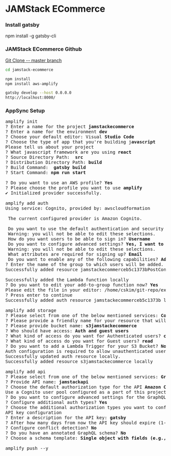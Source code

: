 # JAMStack ECommerce

### Install gatsby
npm install -g gatsby-cli

### JAMStack ECommerce Github
[Git Clone -- master branch](https://github.com/jamstack-cms/jamstack-ecommerce.git)

```sh
cd jamstack-ecommerce

npm install
npm install aws-amplify

gatsby develop --host 0.0.0.0
http://localhost:8000/
```


### AppSync Setup

<pre>
amplify init
? Enter a name for the project <b>jamstackecommerce</b>
? Enter a name for the environment <b>dev</b>
? Choose your default editor: Visual <b>Studio Code</b>
? Choose the type of app that you're building j<b>avascript</b>
Please tell us about your project
? What javascript framework are you using <b>react</b>
? Source Directory Path:  <b>src</b>
? Distribution Directory Path: <b>build</b>
? Build Command:  <b>gatsby build</b>
? Start Command: <b>npm run start</b>

? Do you want to use an AWS profile? <b>Yes</b>
? Please choose the profile you want to use <b>amplify</b>
✔ Initialized provider successfully.

amplify add auth
Using service: Cognito, provided by: awscloudformation
 
 The current configured provider is Amazon Cognito. 
 
 Do you want to use the default authentication and security configuration? <b>Default configuration</b>
 Warning: you will not be able to edit these selections. 
 How do you want users to be able to sign in? <b>Username</b>
 Do you want to configure advanced settings? <b>Yes, I want to make some additional changes.</b>
 Warning: you will not be able to edit these selections. 
 What attributes are required for signing up? <b>Email</b>
 Do you want to enable any of the following capabilities? <b>Add User to Group</b>
? Enter the name of the group to which users will be added. <b>Admin</b>
Successfully added resource jamstackecommerceb5c1373bPostConfirmation locally.

Successfully added the Lambda function locally
? Do you want to edit your add-to-group function now? <b>Yes</b>
Please edit the file in your editor: /home/cskim/git-repo/experimentplatform/appsync/jamstack-ecommerce/amplify/backend/function/jamstackecommerceb5c1373bPostConfirmation/src/add-to-group.js
? Press enter to continue 
Successfully added auth resource jamstackecommerceb5c1373b locally

amplify add storage
? Please select from one of the below mentioned services: <b>Content (Images, audio, video, etc.)</b>
? Please provide a friendly name for your resource that will be used to label this category in the project: <b>s3jamstackecommerce</b>
? Please provide bucket name: <b>s3jamstackecommerce</b>
? Who should have access: <b>Auth and guest users</b>
? What kind of access do you want for Authenticated users? <b>create/update, read, delete</b>
? What kind of access do you want for Guest users? <b>read</b>
? Do you want to add a Lambda Trigger for your S3 Bucket? <b>No</b>
Auth configuration is required to allow unauthenticated users, but it is not configured properly.
Successfully updated auth resource locally.
Successfully added resource s3jamstackecommerce locally

amplify add api
? Please select from one of the below mentioned services: <b>GraphQL</b>
? Provide API name: <b>jamstackapi</b>
? Choose the default authorization type for the API <b>Amazon Cognito User Pool</b>
Use a Cognito user pool configured as a part of this project.
? Do you want to configure advanced settings for the GraphQL API <b>Yes, I want to make some additional changes.</b>
? Configure additional auth types? <b>Yes</b>
? Choose the additional authorization types you want to configure for the API <b>API key</b>
API key configuration
? Enter a description for the API key: <b>gatsby</b>
? After how many days from now the API key should expire (1-365): <b>100</b>
? Configure conflict detection? <b>No</b>
? Do you have an annotated GraphQL schema? <b>No</b>
? Choose a schema template: <b>Single object with fields (e.g., “Todo” with ID, name, description)</b>

amplify push --y

<pre>


